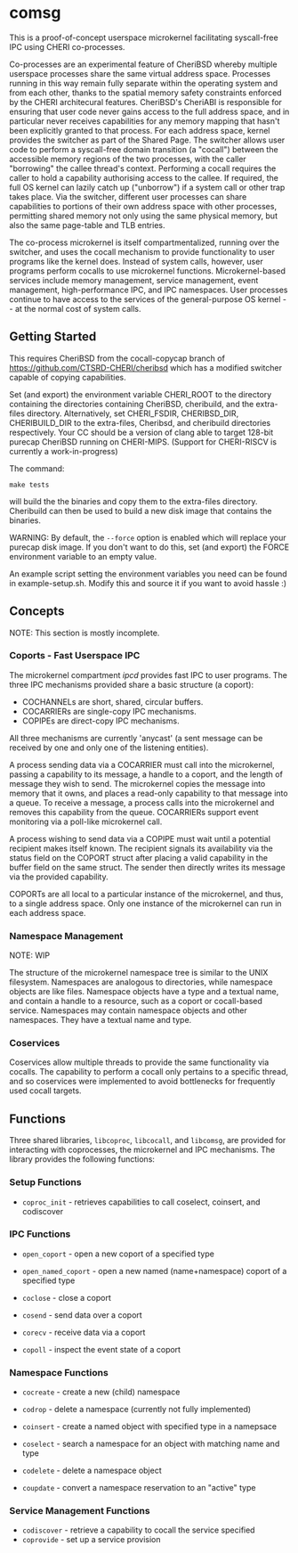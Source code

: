 # comsg

This is a proof-of-concept userspace microkernel facilitating syscall-free IPC using CHERI co-processes.

Co-processes are an experimental feature of CheriBSD whereby multiple userspace processes share the same virtual address space. Processes running in this way remain fully separate within the operating system and from each other, thanks to the spatial memory safety constraints enforced by the CHERI architecural features. CheriBSD's CheriABI is responsible for ensuring that user code never gains access to the full address space, and in particular never receives capabilities for any memory mapping that hasn't been explicitly granted to that process.  For each address space, kernel provides the switcher as part of the Shared Page. The switcher allows user code to perform a syscall-free domain transition (a "cocall") between the accessible memory regions of the two processes, with the caller "borrowing" the callee thread's context. Performing a cocall requires the caller to hold a capability authorising access to the callee. If required, the full OS kernel can lazily catch up ("unborrow") if a system call or other trap takes place. Via the switcher, different user processes can share capabilities to portions of their own address space with other processes, permitting shared memory not only using the same physical memory, but also the same page-table and TLB entries.

The co-process microkernel is itself compartmentalized, running over the switcher, and uses the cocall mechanism to provide functionality to user programs like the kernel does.  Instead of system calls, however, user programs perform cocalls to use microkernel functions.  Microkernel-based services include memory management, service management, event management, high-performance IPC, and IPC namespaces.  User processes continue to have access to the services of the general-purpose OS kernel -- at the normal cost of system calls.

## Getting Started

This requires CheriBSD from the cocall-copycap branch of https://github.com/CTSRD-CHERI/cheribsd which has a modified switcher capable of copying capabilities.

Set (and export) the environment variable CHERI_ROOT to the directory containing the directories containing CheriBSD, cheribuild, and the extra-files directory. Alternatively, set CHERI_FSDIR, CHERIBSD_DIR, CHERIBUILD_DIR to the extra-files, Cheribsd, and cheribuild directories respectively. Your CC should be a version of clang able to target 128-bit purecap CheriBSD running on CHERI-MIPS. (Support for CHERI-RISCV is currently a work-in-progress)

The command: 

`make tests`

will build the the binaries and copy them to the extra-files directory. Cheribuild can then be used to build a new disk image that contains the binaries. 

WARNING: By default, the `--force` option is enabled which will replace your purecap disk image. If you don't want to do this, set (and export) the FORCE environment variable to an empty value.

An example script setting the environment variables you need can be found in example-setup.sh. Modify this and source it if you want to avoid hassle :)

## Concepts

NOTE: This section is mostly incomplete.

### Coports - Fast Userspace IPC

The microkernel compartment *ipcd* provides fast IPC to user programs. The three IPC mechanisms provided share a basic structure (a coport):

- COCHANNELs are short, shared, circular buffers.
- COCARRIERs are single-copy IPC mechanisms.
- COPIPEs are direct-copy IPC mechanisms.

All three mechanisms are currently 'anycast' (a sent message can be received by one and only one of the listening entities). 

A process sending data via a COCARRIER must call into the microkernel, passing a capability to its message, a handle to a coport, and the length of message they wish to send. The microkernel copies the message into memory that it owns, and places a read-only capability to that message into a queue. To receive a message, a process calls into the microkernel and removes this capability from the queue. COCARRIERs support event monitoring via a poll-like microkernel call.

A process wishing to send data via a COPIPE must wait until a potential recipient makes itself known. The recipient signals its availability via the status field on the COPORT struct after placing a valid capability in the buffer field on the same struct. The sender then directly writes its message via the provided capability.

COPORTs are all local to a particular instance of the microkernel, and thus, to a single address space. Only one instance of the microkernel can run in each address space. 

### Namespace Management

NOTE: WIP

The structure of the microkernel namespace tree is similar to the UNIX filesystem. Namespaces are analogous to directories, while namespace objects are like files. Namespace objects have a type and a textual name, and contain a handle to a resource, such as a coport or cocall-based service. Namespaces may contain namespace objects and other namespaces. They have a textual name and type.

### Coservices

Coservices allow multiple threads to provide the same functionality via cocalls. The capability to perform a cocall only pertains to a specific thread, and so coservices were implemented to avoid bottlenecks for frequently used cocall targets. 

## Functions

Three shared libraries, `libcoproc`, `libcocall`, and `libcomsg`, are provided for interacting with coprocesses, the microkernel and IPC mechanisms. The library provides the following functions:

### Setup Functions

+ `coproc_init` - retrieves capabilities to call coselect, coinsert, and codiscover

### IPC Functions

+ `open_coport` - open a new coport of a specified type
+ `open_named_coport` - open a new named (name+namespace) coport of a specified type
+ `coclose` - close a coport

+ `cosend` - send data over a coport
+ `corecv` - receive data via a coport
+ `copoll` - inspect the event state of a coport

### Namespace Functions

+ `cocreate` - create a new (child) namespace
+ `codrop` - delete a namespace (currently not fully implemented)

+ `coinsert` - create a named object with specified type in a namepsace
+ `coselect` - search a namespace for an object with matching name and type 
+ `codelete` - delete a namespace object
+ `coupdate` - convert a namespace reservation to an "active" type

### Service Management Functions

+ `codiscover` - retrieve a capability to cocall the service specified
+ `coprovide` - set up a service provision

